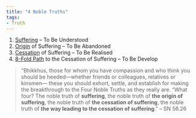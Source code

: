 ```yaml
---
title: "4 Noble Truths"
tags:
- Truth
---
```


1. [Suffering](4%20Noble%20Truths/Suffering.md) – To Be Understood
2. [Origin](4%20Noble%20Truths/Origin.md) of Suffering – To Be Abandoned
3. [Cessation](4%20Noble%20Truths/Cessation.md) of Suffering – To Be Realised
4. [8-Fold Path](4%20Noble%20Truths/8-Fold%20Path.md) to the Cessation of Suffering – To Be Develop


> “Bhikkhus, those for whom you have compassion and who think you should be heeded—whether friends or colleagues, relatives or kinsmen— these you should exhort, settle, and establish for making the breakthrough to the Four Noble Truths as they really are.
> “What four? The noble truth of **suffering**, the noble truth of **the origin of suffering**, the noble truth of **the cessation of suffering**, the noble truth of **the way leading to the cessation of suffering**."
> – SN 56.26
